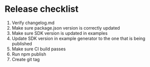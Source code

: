 # Release checklist
1. Verify changelog.md
2. Make sure package.json version is correctly updated
3. Make sure SDK version is updated in examples
4. Update SDK version in example generator to the one that is being published
5. Make sure CI build passes
6. Run npm publish
7. Create git tag
